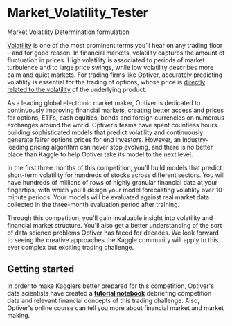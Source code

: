 # Market_Volatility_Tester

Market Volatility Determination formulation

[Volatility](https://www.optiver.com/insights/guides/options-volatility/) is one of the most prominent terms you’ll hear on any trading floor – and for good reason. In financial markets, volatility captures the amount of fluctuation in prices. High volatility is associated to periods of market turbulence and to large price swings, while low volatility describes more calm and quiet markets. For trading firms like Optiver, accurately predicting volatility is essential for the trading of options, whose price is [directly related to the volatility](https://www.optiver.com/insights/guides/options-pricing/) of the underlying product.

As a leading global electronic market maker, Optiver is dedicated to continuously improving financial markets, creating better access and prices for options, ETFs, cash equities, bonds and foreign currencies on numerous exchanges around the world. Optiver’s teams have spent countless hours building sophisticated models that predict volatility and continuously generate fairer options prices for end investors. However, an industry-leading pricing algorithm can never stop evolving, and there is no better place than Kaggle to help Optiver take its model to the next level.

In the first three months of this competition, you’ll build models that predict short-term volatility for hundreds of stocks across different sectors. You will have hundreds of millions of rows of highly granular financial data at your fingertips, with which you'll design your model forecasting volatility over 10-minute periods. Your models will be evaluated against real market data collected in the three-month evaluation period after training.

Through this competition, you'll gain invaluable insight into volatility and financial market structure. You'll also get a better understanding of the sort of data science problems Optiver has faced for decades. We look forward to seeing the creative approaches the Kaggle community will apply to this ever complex but exciting trading challenge.

## Getting started

In order to make Kagglers better prepared for this competition, Optiver's data scientists have created a [**tutorial notebook**](https://www.kaggle.com/jiashenliu/introduction-to-financial-concepts-and-data) debriefing competition data and relevant financial concepts of this trading challenge. Also, Optiver's online course can tell you more about financial market and market making.
